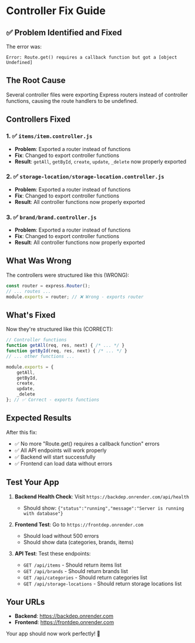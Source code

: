 # Controller Fix Guide

## ✅ Problem Identified and Fixed

The error was:
```
Error: Route.get() requires a callback function but got a [object Undefined]
```

## The Root Cause
Several controller files were exporting Express routers instead of controller functions, causing the route handlers to be undefined.

## Controllers Fixed

### 1. ✅ `items/item.controller.js`
- **Problem**: Exported a router instead of functions
- **Fix**: Changed to export controller functions
- **Result**: `getAll`, `getById`, `create`, `update`, `_delete` now properly exported

### 2. ✅ `storage-location/storage-location.controller.js`
- **Problem**: Exported a router instead of functions
- **Fix**: Changed to export controller functions
- **Result**: All controller functions now properly exported

### 3. ✅ `brand/brand.controller.js`
- **Problem**: Exported a router instead of functions
- **Fix**: Changed to export controller functions
- **Result**: All controller functions now properly exported

## What Was Wrong
The controllers were structured like this (WRONG):
```javascript
const router = express.Router();
// ... routes ...
module.exports = router; // ❌ Wrong - exports router
```

## What's Fixed
Now they're structured like this (CORRECT):
```javascript
// Controller functions
function getAll(req, res, next) { /* ... */ }
function getById(req, res, next) { /* ... */ }
// ... other functions ...

module.exports = {
    getAll,
    getById,
    create,
    update,
    _delete
}; // ✅ Correct - exports functions
```

## Expected Results
After this fix:
- ✅ No more "Route.get() requires a callback function" errors
- ✅ All API endpoints will work properly
- ✅ Backend will start successfully
- ✅ Frontend can load data without errors

## Test Your App
1. **Backend Health Check**: Visit `https://backdep.onrender.com/api/health`
   - Should show: `{"status":"running","message":"Server is running with database"}`

2. **Frontend Test**: Go to `https://frontdep.onrender.com`
   - Should load without 500 errors
   - Should show data (categories, brands, items)

3. **API Test**: Test these endpoints:
   - `GET /api/items` - Should return items list
   - `GET /api/brands` - Should return brands list
   - `GET /api/categories` - Should return categories list
   - `GET /api/storage-locations` - Should return storage locations list

## Your URLs
- **Backend**: https://backdep.onrender.com
- **Frontend**: https://frontdep.onrender.com

Your app should now work perfectly! 🚀
